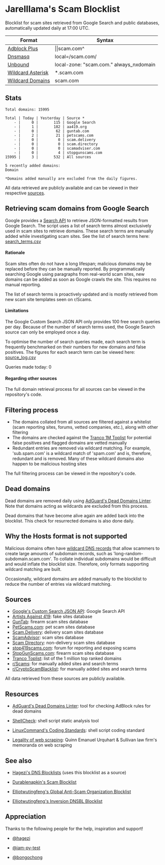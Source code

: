 # Jarelllama's Scam Blocklist

Blocklist for scam sites retrieved from Google Search and public databases, automatically updated daily at 17:00 UTC.

| Format | Syntax |
| --- | --- |
| [Adblock Plus](https://raw.githubusercontent.com/jarelllama/Scam-Blocklist/main/lists/adblock/scams.txt) | \|\|scam.com^ |
| [Dnsmasq](https://raw.githubusercontent.com/jarelllama/Scam-Blocklist/main/lists/dnsmasq/scams.txt) | local=/scam.com/ |
| [Unbound](https://raw.githubusercontent.com/jarelllama/Scam-Blocklist/main/lists/unbound/scams.txt) | local-zone: "scam.com." always_nxdomain |
| [Wildcard Asterisk](https://raw.githubusercontent.com/jarelllama/Scam-Blocklist/main/lists/wildcard_asterisk/scams.txt) | \*.scam.com |
| [Wildcard Domains](https://raw.githubusercontent.com/jarelllama/Scam-Blocklist/main/lists/wildcard_domains/scams.txt) | scam.com |

## Stats

```
Total domains: 15995

Total | Today | Yesterday | Source *
    - |     0 |       115 | Google Search
    - |     1 |       182 | aa419.org
    - |     0 |        62 | guntab.com
    - |     2 |        21 | petscams.com
    - |     0 |         0 | scam.delivery
    - |     0 |         0 | scam.directory
    - |     0 |         0 | scamadviser.com
    - |     0 |         4 | stopgunscams.com
15995 |     3 |       532 | All sources

5 recently added domains:
Domain

*Domains added manually are excluded from the daily figures.
```

All data retrieved are publicly available and can be viewed in their respective [sources](https://github.com/jarelllama/Scam-Blocklist/#Sources).

## Retrieving scam domains from Google Search

Google provides a [Search API](https://developers.google.com/custom-search/v1/introduction) to retrieve JSON-formatted results from Google Search. The script uses a list of search terms almost exclusively used in scam sites to retrieve domains. These search terms are manually added while investigating scam sites. See the list of search terms here: [search_terms.csv](https://github.com/jarelllama/Scam-Blocklist/blob/main/config/search_terms.csv)

#### Rationale

Scam sites often do not have a long lifespan; malicious domains may be replaced before they can be manually reported. By programmatically searching Google using paragraphs from real-world scam sites, new domains can be added as soon as Google crawls the site. This requires no manual reporting.

The list of search terms is proactively updated and is mostly retrieved from new scam site templates seen on r/Scams.

#### Limitations

The Google Custom Search JSON API only provides 100 free search queries per day. Because of the number of search terms used, the Google Search source can only be employed once a day.

To optimise the number of search queries made, each search term is frequently benchmarked on their numbers for new domains and false positives. The figures for each search term can be viewed here: [source_log.csv](https://github.com/jarelllama/Scam-Blocklist/blob/main/data/source_log.csv)

Queries made today: 0

#### Regarding other sources

The full domain retrieval process for all sources can be viewed in the repository's code.

## Filtering process

- The domains collated from all sources are filtered against a whitelist (scam reporting sites, forums, vetted companies, etc.), along with other filtering
- The domains are checked against the [Tranco 1M Toplist](https://tranco-list.eu/) for potential false positives and flagged domains are vetted manually
- Redundant entries are removed via wildcard matching. For example, 'sub.spam.com' is a wildcard match of 'spam.com' and is, therefore, redundant and is removed. Many of these wildcard domains also happen to be malicious hosting sites

The full filtering process can be viewed in the repository's code.

## Dead domains

Dead domains are removed daily using [AdGuard's Dead Domains Linter](https://github.com/AdguardTeam/DeadDomainsLinter). Note that domains acting as wildcards are excluded from this process.

Dead domains that have become alive again are added back into the blocklist. This check for resurrected domains is also done daily.

## Why the Hosts format is not supported

Malicious domains often have [wildcard DNS records](https://developers.cloudflare.com/dns/manage-dns-records/reference/wildcard-dns-records/) that allow scammers to create large amounts of subdomain records, such as 'long-random-subdomain.scam.com'. To collate individual subdomains would be difficult and would inflate the blocklist size. Therefore, only formats supporting wildcard matching are built.

Occasionally, wildcard domains are added manually to the blocklist to reduce the number of entries via wildcard matching.

## Sources

- [Google's Custom Search JSON API](https://developers.google.com/custom-search/v1/introduction): Google Search API
- [Artists Against 419](https://db.aa419.org/fakebankslist.php): fake sites database
- [GunTab](https://www.guntab.com/scam-websites): firearm scam sites database
- [PetScams.com](https://petscams.com/): pet scam sites database
- [Scam.Delivery](https://scam.delivery/): delivery scam sites database
- [ScamAdvisor](https://www.scamadviser.com/): scam sites database
- [Scam Directory](https://scam.directory/): non-delivery scam sites database
- [stop419scams.com](https://www.stop419scams.com/): forum for reporting and exposing scams
- [StopGunScams.com](https://stopgunscams.com/): firearm scam sites database
- [Tranco Toplist](https://tranco-list.eu/): list of the 1 million top ranked domains
- [r/Scams](https://www.reddit.com/r/Scams/): for manually added sites and search terms
- [r/CryptoScamBlacklist](https://www.reddit.com/r/CryptoScamBlacklist/): for manually added sites and search terms

All data retrieved from these sources are publicly available.

## Resources

- [AdGuard's Dead Domains Linter](https://github.com/AdguardTeam/DeadDomainsLinter): tool for checking AdBlock rules for dead domains

- [ShellCheck](https://github.com/koalaman/shellcheck): shell script static analysis tool

- [LinuxCommand's Coding Standards](https://linuxcommand.org/lc3_adv_standards.php): shell script coding standard

- [Legality of web scraping](https://www.quinnemanuel.com/the-firm/publications/the-legal-landscape-of-web-scraping/): Quinn Emanuel Urquhart & Sullivan law firm's memoranda on web scraping

## See also

- [Hagezi's DNS Blocklists](https://github.com/hagezi/dns-blocklists) (uses this blocklist as a source)

- [Durablenapkin's Scam Blocklist](https://github.com/durablenapkin/scamblocklist)

- [Elliotwutingfeng's Global Anti-Scam Organization Blocklist](https://github.com/elliotwutingfeng/GlobalAntiScamOrg-blocklist)

- [Elliotwutingfeng's Inversion DNSBL Blocklist](https://github.com/elliotwutingfeng/Inversion-DNSBL-Blocklists)

## Appreciation

Thanks to the following people for the help, inspiration and support!

- [@hagezi](https://github.com/hagezi)

- [@iam-py-test](https://github.com/iam-py-test)

- [@bongochong](https://github.com/bongochong)
